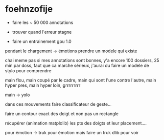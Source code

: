 # foehnzofije



- faire les ~ 50 000 annotations

- trouver quand l'erreur stagne

- faire un entrainement gpu 1.0

pendant le chargement -> émotions prendre un modele qui existe

chai meme pas si mes annotations sont bonnes, y'a encore 100 dossiers, 25 min par doss, faut que ca marche sérieux, j'aurai du faire un modele de stylo pour comprendre

main flou, main coupé par le cadre, main qui sont l'une contre l'autre, main hyper pres, main hyper loin, grrrrrrrrr

main -> yolo

dans ces mouvements faire classificateur de geste... 

faire un contour exact des doigt et non pas un rectangle

récupérer (animation matplolib) les pts des doigts et leur placement....

pour émotion -> truk pour émotion mais faire un truk dlib pour voir
